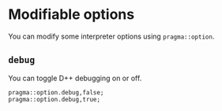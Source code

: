 # Modifiable options
You can modify some interpreter options using `pragma::option`.

## `debug`
You can toggle D++ debugging on or off.

```pawn
pragma::option.debug,false;
pragma::option.debug,true;
```